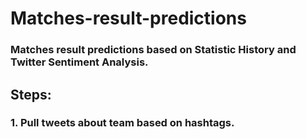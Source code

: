 # Matches-result-predictions  
### Matches result predictions based on Statistic History and Twitter Sentiment Analysis.  
## Steps:  
### 1. Pull tweets about team based on hashtags.
